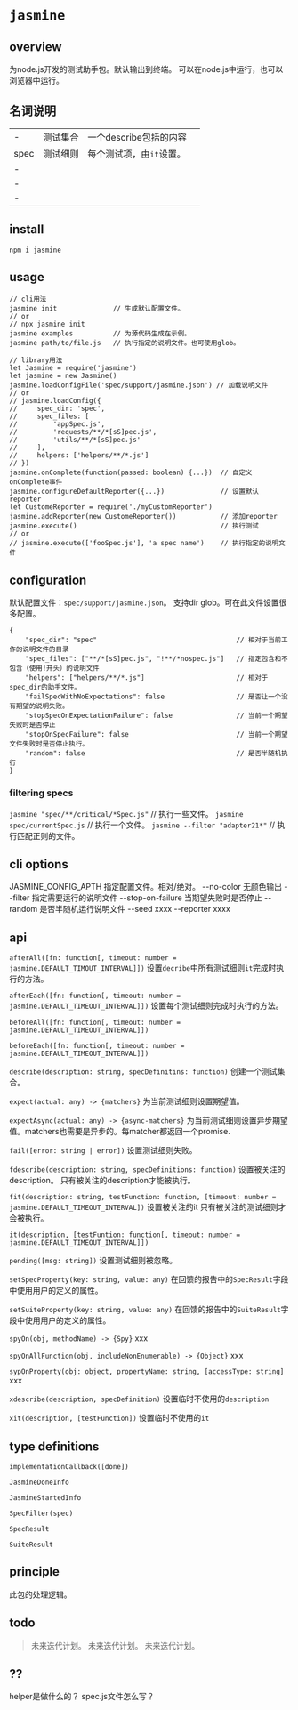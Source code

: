 # `jasmine`

## overview
为node.js开发的测试助手包。默认输出到终端。
可以在node.js中运行，也可以浏览器中运行。

## 名词说明
|||||
|-|-|-|-|
|-|测试集合|一个describe包括的内容||
|spec|测试细则|每个测试项，由`it`设置。||
|-||||
|-||||
|-||||
## install
`npm i jasmine`

## usage
```
// cli用法
jasmine init              // 生成默认配置文件。
// or
// npx jasmine init
jasmine examples          // 为源代码生成在示例。
jasmine path/to/file.js   // 执行指定的说明文件。也可使用glob。

// library用法
let Jasmine = require('jasmine')
let jasmine = new Jasmine()
jasmine.loadConfigFile('spec/support/jasmine.json') // 加载说明文件
// or
// jasmine.loadConfig({
//     spec_dir: 'spec',
//     spec_files: [
//         'appSpec.js',
//         'requests/**/*[sS]pec.js',
//         'utils/**/*[sS]pec.js'
//     ],
//     helpers: ['helpers/**/*.js']
// })
jasmine.onComplete(function(passed: boolean) {...})  // 自定义onComplete事件
jasmine.configureDefaultReporter({...})              // 设置默认reporter
let CustomeReporter = require('./myCustomReporter')
jasmine.addReporter(new CustomeReporter())           // 添加reporter
jasmine.execute()                                    // 执行测试
// or
// jasmine.execute(['fooSpec.js'], 'a spec name')    // 执行指定的说明文件
```

## configuration
默认配置文件：`spec/support/jasmine.json`。
支持dir glob。可在此文件设置很多配置。
```
{
    "spec_dir": "spec"                                   // 相对于当前工作的说明文件的目录
    "spec_files": ["**/*[sS]pec.js", "!**/*nospec.js"]   // 指定包含和不包含（使用!开头）的说明文件
    "helpers": ["helpers/**/*.js"]                       // 相对于spec_dir的助手文件。
    "failSpecWithNoExpectations": false                  // 是否让一个没有期望的说明失败。
    "stopSpecOnExpectationFailure": false                // 当前一个期望失败时是否停止
    "stopOnSpecFailure": false                           // 当前一个期望文件失败时是否停止执行。
    "random": false                                      // 是否半随机执行
}
```

### filtering specs
`jasmine "spec/**/critical/*Spec.js"`   // 执行一些文件。
`jasmine spec/currentSpec.js`           // 执行一个文件。
`jasmine --filter "adapter21*"`          // 执行匹配正则的文件。

## cli options
JASMINE_CONFIG_APTH  指定配置文件。相对/绝对。
--no-color           无颜色输出
--filter             指定需要运行的说明文件
--stop-on-failure    当期望失败时是否停止
--random             是否半随机运行说明文件
--seed               xxxx
--reporter           xxxx


## api

`afterAll([fn: function[, timeout: number = jasmine.DEFAULT_TIMOUT_INTERVAL]])`
设置`decribe`中所有测试细则`it`完成时执行的方法。

`afterEach([fn: function[, timeout: number = jasmine.DEFAULT_TIMEOUT_INTERVAL]])`
设置每个测试细则完成时执行的方法。

`beforeAll([fn: function[, timeout: number = jasmine.DEFAULT_TIMEOUT_INTERVAL]])`

`beforeEach([fn: function[, timeout: number = jasmine.DEFAULT_TIMEOUT_INTERVAL]])`

`describe(description: string, specDefinitins: function)`
创建一个测试集合。

`expect(actual: any) -> {matchers}`
为当前测试细则设置期望值。

`expectAsync(actual: any) -> {async-matchers}`
为当前测试细则设置异步期望值。matchers也需要是异步的。每matcher都返回一个promise.

`fail([error: string | error])`
设置测试细则失败。

`fdescribe(description: string, specDefinitions: function)`
设置被关注的description。
只有被关注的description才能被执行。

`fit(description: string, testFunction: function, [timeout: number = jasmine.DEFAULT_TIMEOUT_INTERVAL])`
设置被关注的it
只有被关注的测试细则才会被执行。

`it(description, [testFuntion: function[, timeout: number = jasmine.DEFAULT_TIMEOUT_INTERVAL]])`

`pending([msg: string])`
设置测试细则被忽略。

`setSpecProperty(key: string, value: any)`
在回馈的报告中的`SpecResult`字段中使用用户的定义的属性。

`setSuiteProperty(key: string, value: any)`
在回馈的报告中的`SuiteResult`字段中使用用户的定义的属性。

`spyOn(obj, methodName) -> {Spy}`
xxx

`spyOnAllFunction(obj, includeNonEnumerable) -> {Object}`
xxx

`sypOnProperty(obj: object, propertyName: string, [accessType: string]`
xxx

`xdescribe(description, specDefinition)`
设置临时不使用的`description`

`xit(description, [testFunction])`
设置临时不使用的`it`

## type definitions

`implementationCallback([done])`

`JasmineDoneInfo`

`JasmineStartedInfo`

`SpecFilter(spec)`

`SpecResult`

`SuiteResult`

## principle
此包的处理逻辑。

## todo
> 未来迭代计划。
> 未来迭代计划。
> 未来迭代计划。

## ??
helper是做什么的？
spec.js文件怎么写？